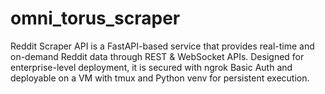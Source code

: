 # omni_torus_scraper
Reddit Scraper API is a FastAPI-based service that provides real-time and on-demand Reddit data through REST &amp; WebSocket APIs. Designed for enterprise-level deployment, it is secured with ngrok Basic Auth and deployable on a VM with tmux and Python venv for persistent execution.
